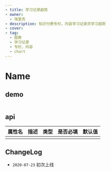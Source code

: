 ```yaml
---
- title: 学习记录趋势
- owner:
  - 埃里克
- description: 知识付费专栏，内容学习记录页学习趋势
- cover: 
- tag:
  - 图表
  - 学习记录
  - 专栏，内容
  - chart
---
```


# Name
## demo
```jsx
```
## api
| 属性名  | 描述                 | 类型                                                  | 是否必填 | 默认值               |
| ------ | ------------------- | ---------------------------------------------------- | ------- | ------------------- |
|        |                     |                                                      |         |                     |

## ChangeLog
- `2020-07-23` 初次上线 
